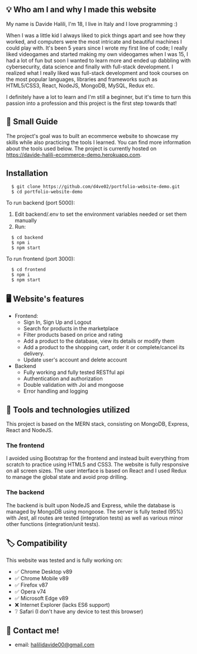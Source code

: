 ## :bulb: Who am I and why I made this website

My name is Davide Halili, I'm 18, I live in Italy and I love programming :)

When I was a little kid I always liked to pick things apart and see how they worked, and computers were the most intricate and beautiful machines I could play with. It's been 5 years since I wrote my first line of code; I really liked videogames and started making my own videogames when I was 15, I had a lot of fun but soon I wanted to learn more and ended up dabbling with cybersecurity, data science and finally with full-stack development. I realized what I really liked was full-stack development and took courses on the most popular languages, libraries and frameworks such as HTML5/CSS3, React, NodeJS, MongoDB, MySQL, Redux etc.

I definitely have a lot to learn and I'm still a beginner, but it's time to turn this passion into a profession and this project is the first step towards that!

## :scroll: Small Guide

The project's goal was to built an ecommerce website to showcase my skills while also practicing the tools I learned. You can find more information about the tools used below. The project is currently hosted on https://davide-halili-ecommerce-demo.herokuapp.com.

## Installation

```console
  $ git clone https://github.com/d4ve02/portfolio-website-demo.git
  $ cd portfolio-website-demo
```

To run backend (port 5000):

1. Edit backend/.env to set the environment variables needed or set them manually
2. Run:

```console
  $ cd backend
  $ npm i
  $ npm start
```

To run frontend (port 3000):

```console
  $ cd frontend
  $ npm i
  $ npm start
```

## :desktop_computer: Website's features

-   Frontend:
    -   Sign In, Sign Up and Logout
    -   Search for products in the marketplace
    -   Filter products based on price and rating
    -   Add a product to the database, view its details or modify them
    -   Add a product to the shopping cart, order it or complete/cancel its delivery.
    -   Update user's account and delete account
-   Backend
    -   Fully working and fully tested RESTful api
    -   Authentication and authorization
    -   Double validation with Joi and mongoose
    -   Error handling and logging

## :mag_right: Tools and technologies utilized

This project is based on the MERN stack, consisting on MongoDB, Express, React and NodeJS.

### The frontend

I avoided using Bootstrap for the frontend and instead built everything from scratch to practice using HTML5 and CSS3. The website is fully responsive on all screen sizes.
The user interface is based on React and I used Redux to manage the global state and avoid prop drilling.

### The backend

The backend is built upon NodeJS and Express, while the database is managed by MongoDB using mongoose.
The server is fully tested (95%) with Jest, all routes are tested (integration tests) as well as various minor other functions (integration/unit tests).

## :label: Compatibility

This website was tested and is fully working on:

-   :white_check_mark: Chrome Desktop v89
-   :white_check_mark: Chrome Mobile v89
-   :white_check_mark: Firefox v87
-   :white_check_mark: Opera v74
-   :white_check_mark: Microsoft Edge v89
-   :x: Internet Explorer (lacks ES6 support)
-   :grey_question: Safari (I don't have any device to test this browser)

## :pushpin: Contact me!

-   email: halilidavide00@gmail.com
